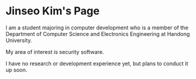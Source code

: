 # Jinseo Kim's Page #

I am a student majoring in computer development who is a member of the Department of Computer Science and Electronics Engineering at Handong University.

My area of interest is security software.

I have no research or development experience yet, but plans to conduct it up soon.
